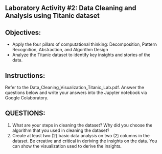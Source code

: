 ## Laboratory Activity #2: Data Cleaning and Analysis using Titanic dataset

## Objectives:
- Apply the four pillars of computational thinking: Decomposition, Pattern Recognition, Abstraction, and Algorithm Design
- Analyze the Titanic dataset to identify key insights and stories of the data.

## Instructions:
Refer to the Data_Cleaning_Visualization_Titanic_Lab.pdf. Answer the questions below and write your answers into the Jupyter notebook via Google Colaboratory.

## QUESTIONS:
1. What are your steps in cleaning the dataset? Why did you choose the algorithm that you used in cleaning the dataset? 
2. Create at least two (2) basic data analysis on two (2) columns in the dataset. Be creative and critical in deriving the insights on the data. You can show the visualization used to derive the insights.
   
